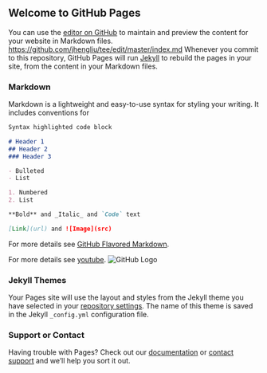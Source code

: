 ## Welcome to GitHub Pages

You can use the [editor on GitHub](https://www.youtube.com/watch?v=JwjBbWQs71k) to maintain and preview the content for your website in Markdown files.
https://github.com/jhengliu/tee/edit/master/index.md
Whenever you commit to this repository, GitHub Pages will run [Jekyll](https://jekyllrb.com/) to rebuild the pages in your site, from the content in your Markdown files.

### Markdown

Markdown is a lightweight and easy-to-use syntax for styling your writing. It includes conventions for

```markdown
Syntax highlighted code block

# Header 1
## Header 2
### Header 3

- Bulleted
- List

1. Numbered
2. List

**Bold** and _Italic_ and `Code` text

[Link](url) and ![Image](src)
```

For more details see [GitHub Flavored Markdown](https://guides.github.com/features/mastering-markdown/).

For more details see [youtube](https://www.youtube.com/watch?v=JwjBbWQs71k).
![GitHub Logo](https://lh3.googleusercontent.com/0GWU3a1kRvrnFRirq3s3L4UclvRaNdhurffuK5mTGReJgXeveqhA4Nw4SVtqdmjsox-xRoVNbWU4Vy28jCBQJ1Nx7go2cmpLjkd-cnf_L4wb1jqATVg3qH7bW8AGT_1ntBgHYsrj69dhfp1Qd8nx4ub7saDhbUBeGE5FRlEZFD4blRfiDeKGqVJ_tLI7rDcpBGyuT-sFG5UhxgnkhbY6TSO2xu22-0U9GGn75ZY3ZeSGNgG98lhiaU4-hw38jzFYASvupSkWm4ZtYWxGp6EGyzIi9eUbAtGmgyiEuaer5gR9XsBv7TbiYPXpMdl3uORbNsEnlbLreR5wVjcM53-Gc09RRMjeztjukv2lWSdl0ToA1RdkG_oTKgWoe1i_EE-1wyhM09OamJlghWsEQucKZ0jgzCmLtJBbkYZP3GamlGetAnAibBbZT8TnrTxctiIO_veDS9Hi6kGecrAOlMtKnzFDgo9DYDgh5tt4aXj_BzIiA2WywmjNKPwpI3uOUg3YM1rYp1eQWdhQwAOjfmVKbqH7X_BZ6oTlEQ7NT70o7JXqwnwBztKrISiYbf9pLzuGg2xHYNy-fu9JqrcCmrK-DXVQK3w2fM5z8fYHrfM=w1350-h1012-no)

### Jekyll Themes

Your Pages site will use the layout and styles from the Jekyll theme you have selected in your [repository settings](https://github.com/jhengliu/tee/settings). The name of this theme is saved in the Jekyll `_config.yml` configuration file.

### Support or Contact

Having trouble with Pages? Check out our [documentation](https://help.github.com/categories/github-pages-basics/) or [contact support](https://github.com/contact) and we’ll help you sort it out.

